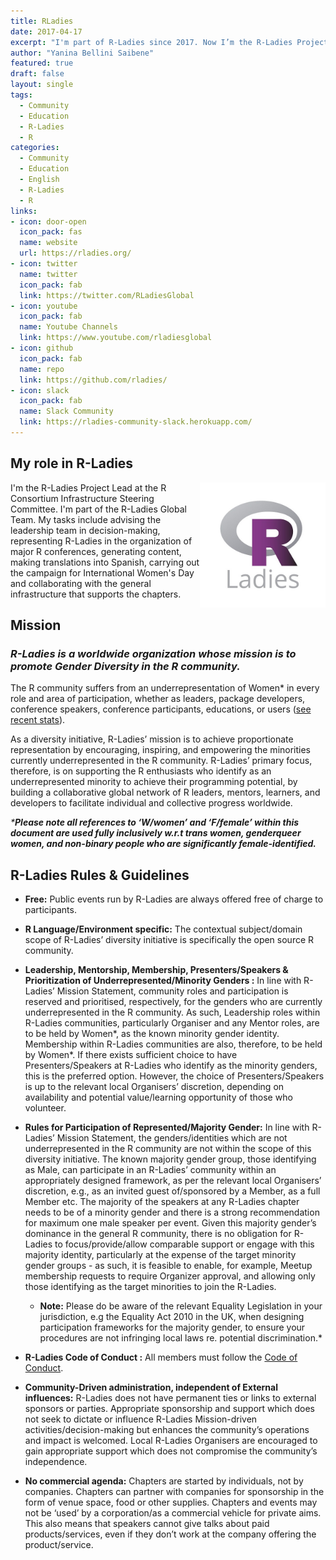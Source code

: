 ```yaml
---
title: RLadies
date: 2017-04-17
excerpt: "I'm part of R-Ladies since 2017. Now I’m the R-Ladies Project Lead at the R Consortium Infrastructure Steering Committee."
author: "Yanina Bellini Saibene"
featured: true
draft: false
layout: single
tags:
  - Community
  - Education
  - R-Ladies
  - R
categories:
  - Community
  - Education
  - English
  - R-Ladies
  - R
links:
- icon: door-open
  icon_pack: fas
  name: website
  url: https://rladies.org/
- icon: twitter
  name: twitter
  icon_pack: fab
  link: https://twitter.com/RLadiesGlobal
- icon: youtube
  icon_pack: fab
  name: Youtube Channels
  link: https://www.youtube.com/rladiesglobal
- icon: github
  icon_pack: fab
  name: repo
  link: https://github.com/rladies/
- icon: slack
  icon_pack: fab
  name: Slack Community
  link: https://rladies-community-slack.herokuapp.com/
---
```


## My role in R-Ladies

<img src='featured.jpg' align="right" height="200" alt='Hexsticker of MetaDocencia. Has an apple with a chat balloon'/>

I'm the R-Ladies Project Lead at the R Consortium Infrastructure Steering Committee. I'm part of the R-Ladies Global Team. My tasks include advising the leadership team in decision-making, representing R-Ladies in the organization of major R conferences, generating content, making translations into Spanish, carrying out the campaign for International Women's Day and collaborating with the general infrastructure that supports the chapters.

## Mission

### _R-Ladies is a worldwide organization whose mission is to promote Gender Diversity in the R community._

The R community suffers from an underrepresentation of Women\* in every role and area of participation, whether as leaders, package developers, conference speakers, conference participants, educations, or users ([see recent stats](http://forwards.github.io/data/)).

As a diversity initiative, R-Ladies’ mission is to achieve proportionate representation by encouraging, inspiring, and empowering the minorities currently underrepresented in the R community. R-Ladies’ primary focus, therefore, is on supporting the R enthusiasts who identify as an underrepresented minority to achieve their programming potential, by building a collaborative global network of R leaders, mentors, learners, and developers to facilitate individual and collective progress worldwide.

_***Please note all references to ‘W/women’ and ‘F/female’ within this document are used fully inclusively w.r.t trans women, genderqueer women, and non-binary people who are significantly female-identified.**_


## R-Ladies Rules & Guidelines

- **Free:** Public events run by R-Ladies are always offered free of charge to participants.

- **R Language/Environment specific:** The contextual subject/domain scope of R-Ladies’ diversity initiative is specifically the open source R community.

- **Leadership, Mentorship, Membership, Presenters/Speakers & Prioritization of Underrepresented/Minority Genders :** In line with R-Ladies’ Mission Statement,
community roles and participation is reserved and prioritised, respectively, for the genders who are currently underrepresented in the R community. As such, Leadership
roles within R-Ladies communities, particularly Organiser and any Mentor roles, are to be held by Women*, as the known minority gender identity. Membership within
R-Ladies communities are also, therefore, to be held by Women*. If there exists sufficient choice to have Presenters/Speakers at R-Ladies who identify as the minority
genders, this is the preferred option. However, the choice of Presenters/Speakers is up to the relevant local Organisers’ discretion, depending on availability and potential value/learning opportunity of those who volunteer.

- **Rules for Participation of Represented/Majority Gender:** In line with R-Ladies’ Mission Statement, the genders/identities which are not underrepresented in the R
community are not within the scope of this diversity initiative. The known majority gender group, those identifying as Male, can participate in an R-Ladies’ community
within an appropriately designed framework, as per the relevant local Organisers’ discretion, e.g., as an invited guest of/sponsored by a Member, as a full Member etc.
The majority of the speakers at any R-Ladies chapter needs to be of a minority gender and there is a strong recommendation for maximum one male speaker per event. Given this majority gender’s dominance in the general R community, there is no obligation for R-Ladies to focus/provide/allow comparable support or engage with this majority identity, particularly at the expense of the target minority gender groups - as such, it is feasible to enable, for example, Meetup membership requests to require Organizer approval, and allowing only those identifying as the target minorities to join the R-Ladies.

    - **Note:** Please do be aware of the relevant Equality Legislation in your jurisdiction, e.g the Equality Act 2010 in the UK, when designing participation frameworks for the majority gender, to ensure your procedures are not infringing local laws re. potential discrimination.*

- **R-Ladies Code of Conduct :** All members must follow the [Code of Conduct](https://guide.rladies.org/about/coc/).

- **Community-Driven administration, independent of External influences:** R-Ladies does not have permanent ties or links to external sponsors or parties. Appropriate
sponsorship and support which does not seek to dictate or influence R-Ladies Mission-driven activities/decision-making but enhances the community’s operations and impact is welcomed. Local R-Ladies Organisers are encouraged to gain appropriate support which does not compromise the community’s independence.

- **No commercial agenda:** Chapters are started by individuals, not by companies. Chapters can partner with companies for sponsorship in the form of venue space, food or other supplies. Chapters and events may not be ‘used’ by a corporation/as a commercial vehicle for private aims. This also means that speakers cannot give talks about paid products/services, even if they don’t work at the company offering the product/service.